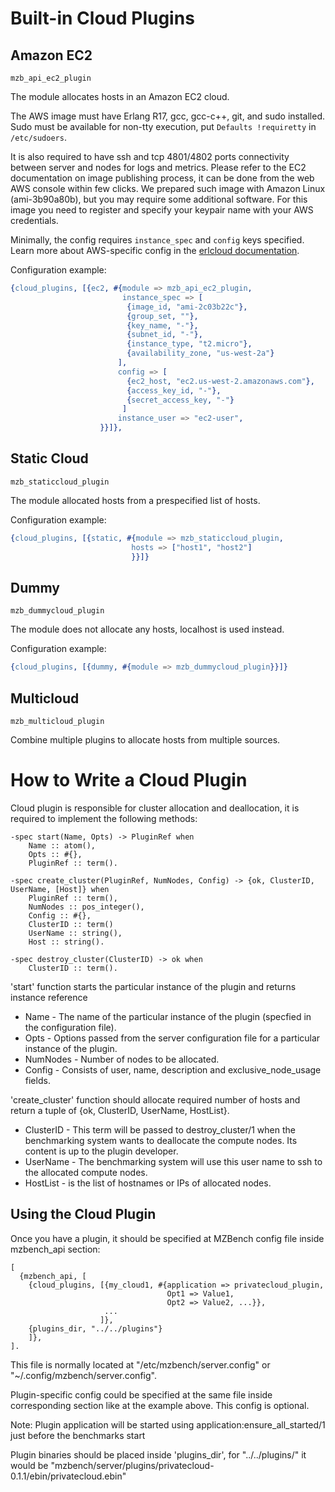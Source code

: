 # Built-in Cloud Plugins

## Amazon EC2

`mzb_api_ec2_plugin`

The module allocates hosts in an Amazon EC2 cloud.

The AWS image must have Erlang R17, gcc, gcc-c++, git, and sudo installed. Sudo must be available for non-tty execution, put `Defaults !requiretty` in `/etc/sudoers`.

It is also required to have ssh and tcp 4801/4802 ports connectivity between server and nodes for logs and metrics. Please refer to the EC2 documentation on image publishing process, it can be done from the web AWS console within few clicks. We prepared such image with Amazon Linux (ami-3b90a80b), but you may require some additional software. For this image you need to register and specify your keypair name
with your AWS credentials.

Minimally, the config requires `instance_spec` and `config` keys specified. Learn more about AWS-specific config in the [erlcloud documentation](https://github.com/gleber/erlcloud).

Configuration example:

```erlang
{cloud_plugins, [{ec2, #{module => mzb_api_ec2_plugin,
                         instance_spec => [
                          {image_id, "ami-2c03b22c"},
                          {group_set, ""},
                          {key_name, "-"},
                          {subnet_id, "-"},
                          {instance_type, "t2.micro"},
                          {availability_zone, "us-west-2a"}
                        ],
                        config => [
                          {ec2_host, "ec2.us-west-2.amazonaws.com"},
                          {access_key_id, "-"},
                          {secret_access_key, "-"}
                         ]
                        instance_user => "ec2-user",
                    }}]},
```

## Static Cloud

`mzb_staticcloud_plugin`

The module allocated hosts from a prespecified list of hosts.

Configuration example:

```erlang
{cloud_plugins, [{static, #{module => mzb_staticcloud_plugin,
                           hosts => ["host1", "host2"]
                           }}]}
```


## Dummy

`mzb_dummycloud_plugin`

The module does not allocate any hosts, localhost is used instead.

Configuration example:

```erlang
{cloud_plugins, [{dummy, #{module => mzb_dummycloud_plugin}}]}
```


## Multicloud

`mzb_multicloud_plugin`

Combine multiple plugins to allocate hosts from multiple sources.


# How to Write a Cloud Plugin

Cloud plugin is responsible for cluster allocation and deallocation, it is required to implement the following methods:

    -spec start(Name, Opts) -> PluginRef when
        Name :: atom(),
        Opts :: #{},
        PluginRef :: term().

    -spec create_cluster(PluginRef, NumNodes, Config) -> {ok, ClusterID, UserName, [Host]} when
        PluginRef :: term(),
        NumNodes :: pos_integer(),
        Config :: #{},
        ClusterID :: term()
        UserName :: string(),
        Host :: string().

    -spec destroy_cluster(ClusterID) -> ok when
        ClusterID :: term().

'start' function starts the particular instance of the plugin and returns instance reference

* Name - The name of the particular instance of the plugin (specfied in the configuration file).
* Opts - Options passed from the server configuration file for a particular instance of the plugin.
* NumNodes - Number of nodes to be allocated.
* Config - Consists of user, name, description and exclusive_node_usage fields.

'create_cluster' function should allocate required number of hosts and return a tuple of {ok, ClusterID, UserName, HostList}.

* ClusterID - This term will be passed to destroy_cluster/1 when the benchmarking system wants to deallocate the compute nodes. Its content is up to the plugin developer.
* UserName - The benchmarking system will use this user name to ssh to the allocated compute nodes.
* HostList - is the list of hostnames or IPs of allocated nodes.

## Using the Cloud Plugin

Once you have a plugin, it should be specified at MZBench config file inside mzbench_api section:

    [
      {mzbench_api, [
        {cloud_plugins, [{my_cloud1, #{application => privatecloud_plugin,
                                       Opt1 => Value1,
                                       Opt2 => Value2, ...}},
                         ...
                        ]},
        {plugins_dir, "../../plugins"}
        ]},
    ].

This file is normally located at "/etc/mzbench/server.config" or "~/.config/mzbench/server.config".

Plugin-specific config could be specified at the same file inside corresponding section like at the example above. This config is optional.

Note: Plugin application will be started using application:ensure_all_started/1 just before the benchmarks start

Plugin binaries should be placed inside 'plugins_dir', for "../../plugins/" it would be "mzbench/server/plugins/privatecloud-0.1.1/ebin/privatecloud.ebin"
